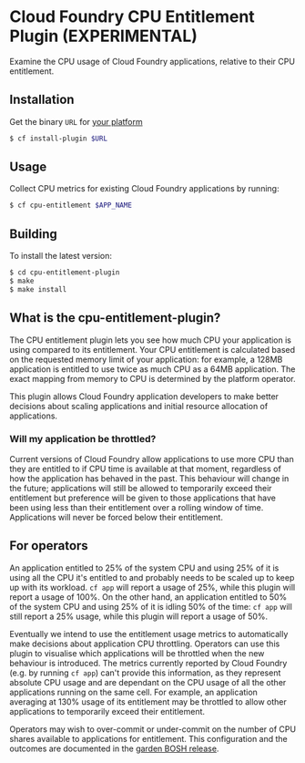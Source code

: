 # Cloud Foundry CPU Entitlement Plugin (EXPERIMENTAL)

Examine the CPU usage of Cloud Foundry applications, relative to their CPU
entitlement.

## Installation

Get the binary `URL` for [your
platform](https://github.com/cloudfoundry/cpu-entitlement-plugin/releases)

```bash
$ cf install-plugin $URL
```

## Usage

Collect CPU metrics for existing Cloud Foundry applications by running:

```bash
$ cf cpu-entitlement $APP_NAME
```

## Building

To install the latest version:

```bash
$ cd cpu-entitlement-plugin
$ make
$ make install
```

## What is the cpu-entitlement-plugin?

The CPU entitlement plugin lets you see how much CPU your application is using
compared to its entitlement. Your CPU entitlement is calculated based on the
requested memory limit of your application: for example, a 128MB application is
entitled to use twice as much CPU as a 64MB application. The exact mapping from
memory to CPU is determined by the platform operator.

This plugin allows Cloud Foundry application developers to make better decisions
about scaling applications and initial resource allocation of applications.

### Will my application be throttled?

Current versions of Cloud Foundry allow applications to use more CPU than they
are entitled to if CPU time is available at that moment, regardless of how the
application has behaved in the past. This behaviour will change in the future;
applications will still be allowed to temporarily exceed their entitlement but
preference will be given to those applications that have been using less than
their entitlement over a rolling window of time. Applications will never be
forced below their entitlement.

## For operators

An application entitled to 25% of the system CPU and using 25% of
it is using all the CPU it's entitled to and probably needs to be scaled up to
keep up with its workload. `cf app` will report a usage of 25%, while this
plugin will report a usage of 100%. On the other hand, an application entitled
to 50% of the system CPU and using 25% of it is idling 50% of the time: `cf app`
will still report a 25% usage, while this plugin will report a usage of 50%.

Eventually we intend to use the entitlement usage metrics to automatically make
decisions about application CPU throttling. Operators can use this plugin to
visualise which applications will be throttled when the new behaviour is
introduced. The metrics currently reported by Cloud Foundry (e.g. by running `cf
app`) can't provide this information, as they represent absolute CPU usage and
are dependant on the CPU usage of all the other applications running on the same
cell. For example, an application averaging at 130% usage of its entitlement may
be throttled to allow other applications to temporarily exceed their
entitlement.

Operators may wish to over-commit or under-commit on the number of CPU shares
available to applications for entitlement. This configuration and the outcomes
are documented in the [garden BOSH
release](https://github.com/cloudfoundry/garden-runc-release/blob/develop/docs/cpu-entitlement.md).
